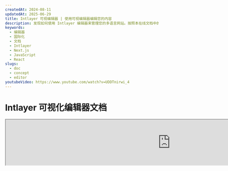 ```yaml
---
createdAt: 2024-08-11
updatedAt: 2025-06-29
title: Intlayer 可视编辑器 | 使用可视编辑器编辑您的内容
description: 发现如何使用 Intlayer 编辑器来管理您的多语言网站。按照本在线文档中的步骤，在几分钟内设置您的项目。
keywords:
  - 编辑器
  - 国际化
  - 文档
  - Intlayer
  - Next.js
  - JavaScript
  - React
slugs:
  - doc
  - concept
  - editor
youtubeVideo: https://www.youtube.com/watch?v=UDDTnirwi_4
---
```


# Intlayer 可视化编辑器文档

<iframe title="Visual Editor + CMS for Your Web App: Intlayer Explained" class="m-auto aspect-[16/9] w-full overflow-hidden rounded-lg border-0" allow="autoplay; gyroscope;" loading="lazy" width="1080" height="auto" src="https://www.youtube.com/embed/UDDTnirwi_4?autoplay=0&amp;origin=http://intlayer.org&amp;controls=0&amp;rel=1"/>

Intlayer 可视化编辑器是一种工具，可以将您的网站包装起来，通过可视化编辑器与您的内容声明文件进行交互。

![Intlayer 可视化编辑器界面](https://github.com/aymericzip/intlayer/blob/main/docs/assets/visual_editor.gif)

`intlayer-editor` 包基于 Intlayer，可用于 JavaScript 应用程序，例如 React (Create React App)、Vite + React 和 Next.js。

## 可视化编辑器 vs CMS

Intlayer 可视化编辑器是一种工具，允许您在本地字典的可视化编辑器中管理内容。一旦进行了更改，内容将在代码库中被替换。这意味着应用程序将被重新构建，页面将重新加载以显示新内容。

相比之下，[Intlayer CMS](https://github.com/aymericzip/intlayer/blob/main/docs/docs/zh/intlayer_CMS.md) 是一种工具，允许您在远程字典的可视化编辑器中管理内容。一旦进行了更改，内容将**不会**影响您的代码库。网站将自动显示更改后的内容。

## 将 Intlayer 集成到您的应用程序中

有关如何集成 Intlayer 的更多详细信息，请参阅以下相关部分：

### 与 Next.js 集成

有关与 Next.js 集成的内容，请参阅[设置指南](https://github.com/aymericzip/intlayer/blob/main/docs/docs/zh/intlayer_with_nextjs_15.md)。

### 与 Create React App 集成

有关与 Create React App 集成的内容，请参阅[设置指南](https://github.com/aymericzip/intlayer/blob/main/docs/docs/zh/intlayer_with_create_react_app.md)。

### 与 Vite + React 集成

有关与 Vite + React 集成的内容，请参阅[设置指南](https://github.com/aymericzip/intlayer/blob/main/docs/docs/zh/intlayer_with_vite+react.md)。

## Intlayer 编辑器如何工作

应用程序中的可视化编辑器包括以下两部分：

- 一个前端应用程序，它将在 iframe 中显示您的网站。如果您的网站使用了 Intlayer，可视化编辑器将自动检测您的内容，并允许您与之交互。一旦进行了修改，您将能够下载更改。

- 当您点击下载按钮时，可视化编辑器将向服务器发送请求，用新内容替换您的内容声明文件（无论这些文件在您的项目中声明在哪里）。

> 请注意，目前 Intlayer 编辑器将您的内容声明文件写为 JSON 文件。

## 安装

在您的项目中配置好 Intlayer 后，只需将 `intlayer-editor` 安装为开发依赖项：

```bash packageManager="npm"
npm install intlayer-editor --save-dev
```

```bash packageManager="yarn"
yarn add intlayer-editor --save-dev
```

```bash packageManager="pnpm"
pnpm add intlayer-editor --save-dev
```

## 配置

在您的 Intlayer 配置文件中，您可以自定义编辑器设置：

```typescript fileName="intlayer.config.ts" codeFormat="typescript"
import type { IntlayerConfig } from "intlayer";

const config: IntlayerConfig = {
  // ... 其他配置设置
  editor: {
    /**
     * 必需
     * 应用程序的 URL。
     * 这是可视化编辑器的目标 URL。
     * 示例：'http://localhost:3000'
     */
    applicationURL: process.env.INTLAYER_APPLICATION_URL,
    /**
     * 可选
     * 默认值为 `true`。如果为 `false`，编辑器将处于非活动状态且无法访问。
     * 可用于出于安全原因在特定环境（如生产环境）中禁用编辑器。
     */
    enabled: process.env.INTLAYER_ENABLED,
    /**
     * 可选
     * 默认值为 `8000`。
     * 编辑器服务器的端口。
     */
    port: process.env.INTLAYER_PORT,
    /**
     * 可选
     * 默认值为 "http://localhost:8000"
     * 编辑器服务器的 URL。
     */
    editorURL: process.env.INTLAYER_EDITOR_URL,
  },
};

export default config;
```

```javascript fileName="intlayer.config.mjs" codeFormat="esm"
/** @type {import('intlayer').IntlayerConfig} */
const config = {
  // ... 其他配置设置
  editor: {
    /**
     * 必需
     * 应用程序的 URL。
     * 这是可视化编辑器的目标 URL。
     * 示例：'http://localhost:3000'
     */
    applicationURL: process.env.INTLAYER_APPLICATION_URL,
    /**
     * 可选
     * 默认值为 `true`。如果为 `false`，编辑器将处于非活动状态且无法访问。
     * 可用于出于安全原因在特定环境（如生产环境）中禁用编辑器。
     */
    enabled: process.env.INTLAYER_ENABLED,
    /**
     * 可选
     * 默认值为 `8000`。
     * 可视化编辑器服务器使用的端口。
     */
    port: process.env.INTLAYER_PORT,
    /**
     * 可选
     * 默认值为 "http://localhost:8000"
     * 应用程序可访问的编辑器服务器 URL。用于限制可以与应用程序交互的来源以提高安全性。如果设置为 `'*'`，编辑器可以从任何来源访问。如果更改了端口，或者编辑器托管在不同的域上，则应设置此项。
     */
    editorURL: process.env.INTLAYER_EDITOR_URL,
  },
};

export default config;
```

```javascript fileName="intlayer.config.cjs" codeFormat="commonjs"
/** @type {import('intlayer').IntlayerConfig} */
const config = {
  // ... 其他配置设置
  editor: {
    /**
     * 必需
     * 应用程序的 URL。
     * 这是可视化编辑器的目标 URL。
     */
    applicationURL: process.env.INTLAYER_APPLICATION_URL,
    /**
     * 可选
     * 默认值为 `8000`。
     * 编辑器服务器的端口。
     */
    port: process.env.INTLAYER_PORT,
    /**
     * 可选
     * 默认值为 "http://localhost:8000"
     * 编辑器服务器的 URL。
     */
    editorURL: process.env.INTLAYER_EDITOR_URL,
    /**
     * 可选
     * 默认值为 `true`。如果为 `false`，编辑器将处于非活动状态且无法访问。
     * 可用于出于安全原因在特定环境（如生产环境）中禁用编辑器。
     */
    enabled: process.env.INTLAYER_ENABLED,
  },
};

module.exports = config;
```

> 要查看所有可用参数，请参阅[配置文档](https://github.com/aymericzip/intlayer/blob/main/docs/docs/zh/configuration.md)。

## 使用编辑器

1. 安装编辑器后，您可以使用以下命令启动编辑器：

   ```bash packageManager="npm"
   npx intlayer-editor start
   ```

   ```bash packageManager="yarn"
   yarn intlayer-editor start
   ```

   ```bash packageManager="pnpm"
   pnpm intlayer-editor start
   ```

   > **请注意，您应该并行运行您的应用程序。** 应用程序 URL 应与您在编辑器配置中设置的 URL (`applicationURL`) 匹配。

2. 然后，打开提供的 URL。默认值为 `http://localhost:8000`。

   您可以通过将光标悬停在内容上查看每个由 Intlayer 索引的字段。

   ![悬停在内容上](https://github.com/aymericzip/intlayer/blob/main/docs/assets/intlayer_editor_hover_content.png)

3. 如果您的内容被标出，您可以长按它以显示编辑抽屉。

## 环境配置

编辑器可以配置为使用特定的环境文件。当您希望在开发和生产环境中使用相同的配置文件时，这非常有用。

要使用特定的环境文件，您可以在启动编辑器时使用 `--env-file` 或 `-f` 标志：

```bash packageManager="npm"
npx intlayer-editor start -f .env.development
```

```bash packageManager="yarn"
yarn intlayer-editor start -f .env.development
```

```bash packageManager="pnpm"
pnpm intlayer-editor start -f .env.development
```

> 请注意，环境文件应位于项目的根目录中。

或者，您可以使用 `--env` 或 `-e` 标志来指定环境：

```bash packageManager="npm"
npx intlayer-editor start -e development
```

```bash packageManager="yarn"
yarn intlayer-editor start -e development
```

```bash packageManager="pnpm"
pnpm intlayer-editor start -e development
```

## 调试

如果您在使用可视化编辑器时遇到任何问题，请检查以下内容：

- 可视化编辑器和应用程序是否正在运行。

- [`editor`](https://intlayer.org/doc/concept/configuration#editor-configuration) 配置是否正确设置在您的 Intlayer 配置文件中。

  - 必需字段：
    - 应用程序 URL 应与您在编辑器配置中设置的 URL (`applicationURL`) 匹配。

- 可视化编辑器使用 iframe 来显示您的网站。请确保您网站的内容安全策略（CSP）允许将 CMS URL 作为 `frame-ancestors`（默认值为 'http://localhost:8000'）。如有错误，请检查编辑器控制台。

## 文档历史

- 5.5.10 - 2025-06-29：初始化历史
